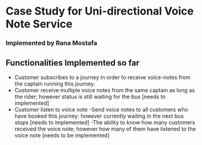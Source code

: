 # Case Study for Uni-directional Voice Note Service
### Implemented by Rana Mostafa 

## Functionalities Implemented so far

- Customer subscribes to a journey in order to receive voice-notes from the captain running this journey.
- Customer receive multiple voice notes from the same captain as long as the rider; however status is still waiting for the bus [needs to implemented]
- Customer listen to voice note
-Send voice notes to all customers who have booked this journey; however currently waiting in the next bus stops [needs to implemented]
-The ability to know how many customers received the voice note; however how many of them have listened to the voice note [needs to be implemented]
